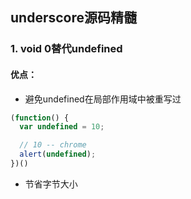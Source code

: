 ## underscore源码精髓
### 1. void 0替代undefined
#### 优点：
* 避免undefined在局部作用域中被重写过
```js
(function() {
  var undefined = 10;

  // 10 -- chrome
  alert(undefined);
})()
```
* 节省字节大小
